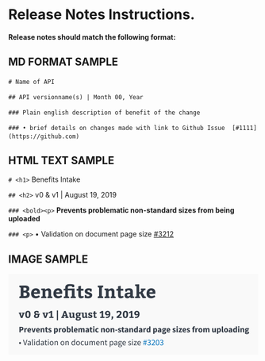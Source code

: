 # Release Notes Instructions.

#### Release notes should match the following format:

## MD FORMAT SAMPLE
`# Name of API`

`## API versionname(s) | Month 00, Year`

`### Plain english description of benefit of the change`

`### • brief details on changes made with link to Github Issue  [#1111](https://github.com)`

## HTML TEXT SAMPLE
`# <h1>` Benefits Intake

`## <h2>` v0 & v1 | August 19, 2019

`### <bold><p>` **Prevents problematic non-standard sizes from being uploaded**

`### <p>` • Validation on document page size [#3212](https://github.com/department-of-veterans-affairs/vets-api/pull/3213)

## IMAGE SAMPLE
![Image description](releaseNotesFormat.png)
